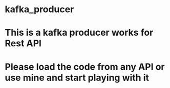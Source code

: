 # kafka_producer
# This is a kafka producer works for Rest API
# Please load the code from any API or use mine and start playing with it
